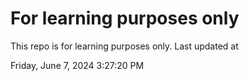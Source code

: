 # For learning purposes only
This repo is for learning purposes only.
Last updated at

Friday, June 7, 2024 3:27:20 PM

